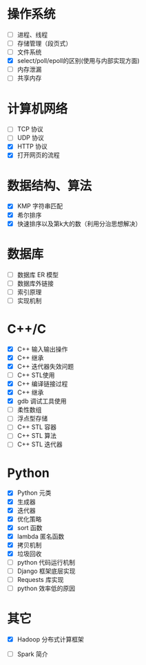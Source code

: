 # 操作系统

- [ ] 进程、线程 
- [ ] 存储管理（段页式）
- [ ] 文件系统
- [x] select/poll/epoll的区别(使用与内部实现方面) 
- [ ] 内存泄漏 
- [ ] 共享内存 

# 计算机网络

- [ ] TCP 协议
- [ ] UDP 协议
- [x] HTTP 协议
- [x] 打开网页的流程  

# 数据结构、算法

- [x] KMP 字符串匹配
- [x] 希尔排序
- [x] 快速排序以及第k大的数（利用分治思想解决）

# 数据库

- [ ] 数据库 ER 模型 
- [ ] 数据库外链接 
- [ ] 索引原理
- [ ] 实现机制

# C++/C

- [x] C++ 输入输出操作
- [x] C++ 继承
- [x] C++ 迭代器失效问题
- [ ] C++ STL使用 
- [x] C++ 编译链接过程 
- [x] C++ 继承
- [x] gdb 调试工具使用 
- [ ] 柔性数组
- [ ] 浮点型存储
- [ ] C++ STL 容器
- [ ] C++ STL 算法
- [ ] C++ STL 迭代器

# Python 

- [x] Python 元类
- [x] 生成器
- [x] 迭代器
- [x] 优化策略
- [x] sort 函数
- [x] lambda 匿名函数
- [x] 拷贝机制
- [x] 垃圾回收
- [ ] python 代码运行机制
- [ ] Django 框架底层实现
- [ ] Requests 库实现
- [ ] python 效率低的原因

# 其它

- [x] Hadoop 分布式计算框架
- [ ] Spark 简介


